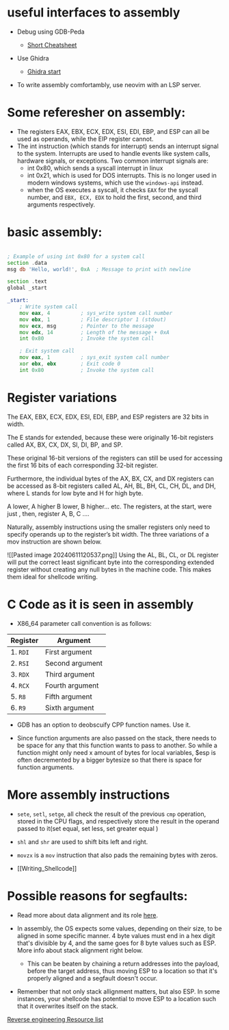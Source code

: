 # useful interfaces to assembly
- Debug using GDB-Peda
    - [Short Cheatsheet](https://github.com/nnamon/linux-exploitation-course/blob/master/lessons/3_intro_to_tools/lessonplan.md)

- Use Ghidra
    - [Ghidra start](https://guyinatuxedo.github.io/02-intro_tooling/ghidra/index.html) 
- To write assembly comfortambly, use neovim with an LSP server.


# Some referesher on assembly: 
 - The registers EAX, EBX, ECX, EDX, ESI, EDI, EBP, and ESP can all be used as operands, while the EIP register cannot.
- The int instruction (which stands for interrupt) sends an interrupt signal to the system. Interrupts are used to handle events like system calls, hardware signals, or exceptions. Two common interrupt signals are:
    - int 0x80, which sends a syscall interrupt in linux
    - int 0x21, which is used for DOS interrupts. This is no longer used in modern windows systems, which use the `windows-api` instead.
    - when the OS executes a syscall, it checks `EAX` for the syscall number, and `EBX, ECX, EDX` to hold the first, second, and third arguments respectively.
# basic assembly:
```asm

; Example of using int 0x80 for a system call
section .data
msg db 'Hello, world!', 0xA  ; Message to print with newline

section .text
global _start

_start:
    ; Write system call
    mov eax, 4          ; sys_write system call number
    mov ebx, 1          ; File descriptor 1 (stdout)
    mov ecx, msg        ; Pointer to the message
    mov edx, 14         ; Length of the message + 0xA
    int 0x80            ; Invoke the system call

    ; Exit system call
    mov eax, 1          ; sys_exit system call number
    xor ebx, ebx        ; Exit code 0
    int 0x80            ; Invoke the system call
```

# Register variations

The EAX, EBX, ECX, EDX, ESI, EDI, EBP, and ESP registers are 32 bits in width. 

The E stands for extended, because these were originally 16-bit registers called AX, BX, CX, DX, SI, DI, BP, and SP.

These original 16-bit versions of the registers can still be used for accessing the first 16 bits of each corresponding 32-bit register.

Furthermore, the individual bytes of the AX, BX, CX, and DX registers can be accessed as 8-bit registers called AL, AH, BL, BH, CL, CH, DL, and DH, where L stands for low byte and H for high byte.

A lower, A higher
B lower, B higher... etc. The registers, at the start, were just , then, register A, B, C ....

Naturally, assembly instructions using the smaller registers only need to specify operands up to the register’s bit width. The three variations of a mov instruction are shown below.

![[Pasted image 20240611120537.png]]
Using the AL, BL, CL, or DL register will put the correct least significant
byte into the corresponding extended register without creating any null bytes in the machine code. This makes them ideal for shellcode writing.
# C Code as it is seen in assembly
- X86_64 parameter call convention is as follows: 

| Register | Argument|
|----------|----------|
| 1. `RDI`    | First argument|
| 2. `RSI`    | Second argument|
| 3. `RDX`    | Third argument |
| 4. `RCX`    | Fourth argument|
| 5. `R8`     | Fifth argument |
| 6. `R9`     | Sixth argument |

- GDB has an option to deobscuify CPP function names. Use it.

- Since function arguments are also passed on the stack, there needs to be space for any that this function wants to pass to another.  So while a function might only need x amount of bytes for local variables, $esp is often decremented by a bigger bytesize so that there is space for function arguments.
# More assembly instructions

- `sete`, `setl`, `setge`, all check the result of the previous `cmp` operation, stored in the CPU flags, and respectively store the result in the operand passed to it(set equal, set less, set greater equal )
- `shl` and `shr` are used to shift bits left and right. 
- `movzx` is a `mov` instruction that also pads the remaining bytes with zeros. 

- [[Writing_Shellcode]]

# Possible reasons for segfaults:
- Read more about data alignment and its role [here](Data_alignment).

- In assembly, the OS expects some values, depending on their size, to be aligned in some specific manner. 4 byte values must end in a hex digit that's divisible by 4, and the same goes for 8 byte values such as ESP. More info about stack alignment right below.  
	- This can be beaten by chaining a return addresses into the payload, before the target address, thus moving ESP to a location so that it's properly aligned and a segfault doesn't occur.

- Remember that not only stack allignment matters, but also ESP. In some instances, your shellcode has potential to move ESP to a location such that it overwrites itself on the stack. 




[Reverse engineering Resource list](https://gist.github.com/DtxdF/9c9297945bd7165c53b264ec597a9c39)

